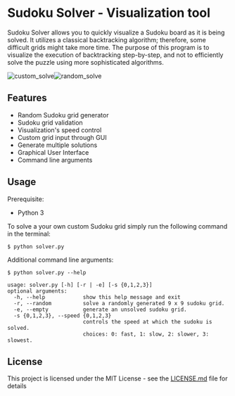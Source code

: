 # Sudoku Solver - Visualization tool

Sudoku Solver allows you to quickly visualize a Sudoku board as it is being solved. It utilizes a classical backtracking algorithm;  therefore, some difficult grids might take more time. The purpose of this program is to visualize the execution of backtracking step-by-step, and not to efficiently solve the puzzle using more sophisticated algorithms.

![custom_solve](https://user-images.githubusercontent.com/45882589/83737549-2732e580-a621-11ea-96ce-9ca3429f34ee.gif)![random_solve](https://user-images.githubusercontent.com/45882589/83737579-331ea780-a621-11ea-88e6-567c3c681b32.gif)
## Features

 - Random Sudoku grid generator
 - Sudoku grid validation
 - Visualization's speed control
 - Custom grid input through GUI
 - Generate multiple solutions 
 - Graphical User Interface
 - Command line arguments
 
## Usage
Prerequisite:
 - Python 3

To solve a your own custom Sudoku grid simply run the following command in the terminal:

    $ python solver.py
Additional command line arguments:

    $ python solver.py --help
    
    usage: solver.py [-h] [-r | -e] [-s {0,1,2,3}]
    optional arguments:
      -h, --help            show this help message and exit
      -r, --random          solve a randomly generated 9 x 9 sudoku grid.
      -e, --empty           generate an unsolved sudoku grid.
      -s {0,1,2,3}, --speed {0,1,2,3}
						    controls the speed at which the sudoku is solved.
						    choices: 0: fast, 1: slow, 2: slower, 3: slowest.

## License
This project is licensed under the MIT License - see the [LICENSE.md](/LICENSE.md) file for details
